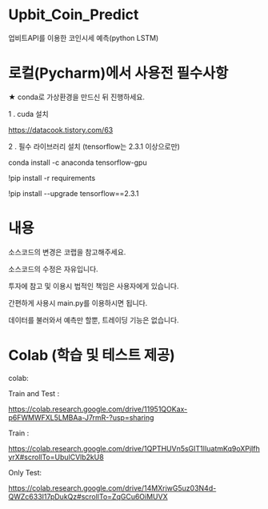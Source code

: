 # Upbit_Coin_Predict
업비트API를 이용한 코인시세 예측(python LSTM)


# 로컬(Pycharm)에서 사용전 필수사항

★ conda로 가상환경을 만드신 뒤 진행하세요.

 1 . cuda 설치

https://datacook.tistory.com/63

 2 . 필수 라이브러리 설치 (tensorflow는 2.3.1 이상으로만)

conda install -c anaconda tensorflow-gpu

!pip install -r requirements

!pip install --upgrade tensorflow==2.3.1

# 내용
소스코드의 변경은 코랩을 참고해주세요.

소스코드의 수정은 자유입니다.

투자에 참고 및 이용시 법적인 책임은 사용자에게 있습니다.

간편하게 사용시
main.py를 이용하시면 됩니다.

데이터를 불러와서 예측만 할뿐, 트레이딩 기능은 없습니다.

# Colab (학습 및 테스트 제공)
colab:

Train and Test : 

https://colab.research.google.com/drive/11951QOKax-p6FWMWFXL5LMBAa-J7rmR-?usp=sharing


Train :

https://colab.research.google.com/drive/1QPTHUVn5sGIT1IIuatmKq9oXPjIfhyrX#scrollTo=UbulCVlb2kU8

Only Test:

https://colab.research.google.com/drive/14MXrjwG5uz03N4d-QWZc633I17pDukQz#scrollTo=ZqGCu6OiMUVX
